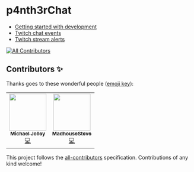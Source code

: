 # p4nth3rChat

- [Getting started with development](./docs/getting-started.md)
- [Twitch chat events](./docs/chat-events.md)
- [Twitch stream alerts](./docs/stream-alerts.md)



<!-- ALL-CONTRIBUTORS-BADGE:START - Do not remove or modify this section -->
[![All Contributors](https://img.shields.io/badge/all_contributors-2-orange.svg?style=flat-square)](#contributors-)
<!-- ALL-CONTRIBUTORS-BADGE:END -->


## Contributors ✨

Thanks goes to these wonderful people ([emoji key](https://allcontributors.org/docs/en/emoji-key)):

<!-- ALL-CONTRIBUTORS-LIST:START - Do not remove or modify this section -->
<!-- prettier-ignore-start -->
<!-- markdownlint-disable -->
<table>
  <tr>
    <td align="center"><a href="https://baldbeardedbuilder.com/"><img src="https://avatars2.githubusercontent.com/u/1228996?v=4" width="100px;" alt=""/><br /><sub><b>Michael Jolley</b></sub></a><br /><a href="https://github.com/whitep4nth3r/p4nth3rchat/commits?author=michaeljolley" title="Code">💻</a></td>
    <td align="center"><a href="https://twitch.tv/MadhouseSteve"><img src="https://avatars1.githubusercontent.com/u/52213009?v=4" width="100px;" alt=""/><br /><sub><b>MadhouseSteve</b></sub></a><br /><a href="https://github.com/whitep4nth3r/p4nth3rchat/commits?author=MadhouseSteve" title="Code">💻</a></td>
  </tr>
</table>

<!-- markdownlint-enable -->
<!-- prettier-ignore-end -->
<!-- ALL-CONTRIBUTORS-LIST:END -->

This project follows the [all-contributors](https://github.com/all-contributors/all-contributors) specification. Contributions of any kind welcome!